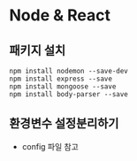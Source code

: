 # Node & React

## 패키지 설치

```shell
npm install nodemon --save-dev
npm install express --save
npm install mongoose --save
npm install body-parser --save
```

## 환경변수 설정분리하기

- config 파일 참고
